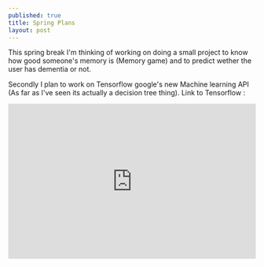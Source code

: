 ```yaml
---
published: true
title: Spring Plans
layout: post
---
```

This spring break I'm thinking of working on doing a small project to know how good someone's memory is (Memory game) and to predict wether the user has dementia or not.

Secondly I plan to work on Tensorflow google's new Machine learning API (As far as I've seen its actually a decision tree thing).
Link to Tensorflow : 
<iframe  height="315" width="100%" src="https://www.youtube.com/embed/oZikw5k_2FM" frameborder="0" allowfullscreen></iframe>